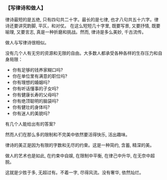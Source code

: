### 【写律诗和做人】

律诗最短的是五绝, 只有四句共二十字。最长的是七律, 也才八句共五十六字。律诗还要讲究韵脚, 平仄，和对仗。
在这么短短几十字里, 既要写景, 又要抒情, 既要喻理, 又要言志, 真是一种折磨和挑战。然而, 律诗是多么美妙, 千古流传。

做人与写律诗很相似。

没有几个人有无穷的资源和无限的自由。大多数人都承受各种各样的生存压力和自身局限：
-	你有足够的钱养家糊口吗? 
-	你在单位里有满意的职位吗? 
-	你有理想的婚姻吗? 
-	你有听话懂事的子女吗? 
-	你有健康长寿的父母吗? 
-	你有绝顶聪明的脑袋吗? 
-	你有健壮的身体吗? 
-	你有迷人的美貌吗? 

有几个人能给出有的答案?

然而人们在那么多的限制和不完美中依然要活得快乐, 活出趣味。

律诗的美正是因为有限的字数和无尽的约束。这是一种简约, 含蓄, 精深的美。

做人的艺术也是如此, 在约束中自娱, 在限制中平衡, 在律己中升华, 在无奈中超脱。

这就是少胜于多, 无超过有。不着一字, 尽得风流。没有奢华, 依然灿烂。
